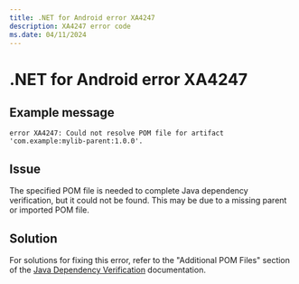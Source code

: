 ```yaml
---
title: .NET for Android error XA4247
description: XA4247 error code
ms.date: 04/11/2024
---
```

# .NET for Android error XA4247

## Example message

```
error XA4247: Could not resolve POM file for artifact 'com.example:mylib-parent:1.0.0'.
```

## Issue

The specified POM file is needed to complete Java dependency verification, but it could
not be found. This may be due to a missing parent or imported POM file.

## Solution

For solutions for fixing this error, refer to the "Additional POM Files" section of the
[Java Dependency Verification](../binding-libs/advanced-concepts/java-dependency-verification.md) documentation.
